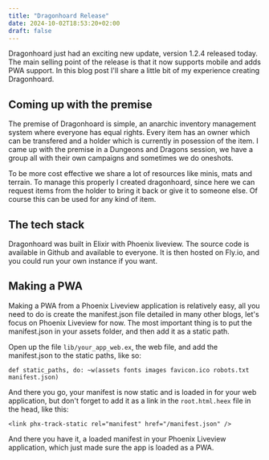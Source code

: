 ```yaml
---
title: "Dragonhoard Release"
date: 2024-10-02T18:53:20+02:00
draft: false
---
```


Dragonhoard just had an exciting new update, version 1.2.4 released today. The main selling point of the release is that it now supports mobile and adds PWA support. In this blog post I'll share a little bit of my experience creating Dragonhoard.

## Coming up with the premise
The premise of Dragonhoard is simple, an anarchic inventory management system where everyone has equal rights. Every item has an owner which can be transfered and a holder which is currently in posession of the item. I came up with the premise in a Dungeons and Dragons session, we have a group all with their own campaigns and sometimes we do oneshots.

To be more cost effective we share a lot of resources like minis, mats and terrain. To manage this properly I created dragonhoard, since here we can request items from the holder to bring it back or give it to someone else. Of course this can be used for any kind of item.

## The tech stack
Dragonhoard was built in Elixir with Phoenix liveview. The source code is available in Github and available to everyone. It is then hosted on Fly.io, and you could run your own instance if you want.

## Making a PWA
Making a PWA from a Phoenix Liveview application is relatively easy, all you need to do is create the manifest.json file detailed in many other blogs, let's focus on Phoenix Liveview for now. The most important thing is to put the manifest.json in your assets folder, and then add it as a static path.

Open up the file `lib/your_app_web.ex`, the web file, and add the manifest.json to the static paths, like so:
```
def static_paths, do: ~w(assets fonts images favicon.ico robots.txt manifest.json)
```

And there you go, your manifest is now static and is loaded in for your web application, but don't forget to add it as a link in the `root.html.heex` file in the head, like this:

```
<link phx-track-static rel="manifest" href="/manifest.json" />
```

And there you have it, a loaded manifest in your Phoenix Liveview application, which just made sure the app is loaded as a PWA.
